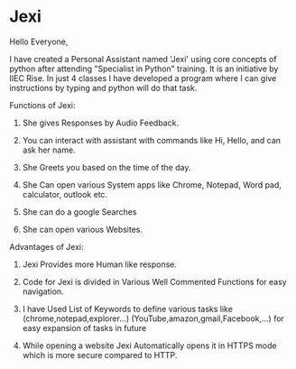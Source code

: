 # Jexi

Hello Everyone,

I have created a Personal Assistant named 'Jexi' using core concepts of python after attending "Specialist in Python" training. It is an initiative by IIEC Rise. In just 4 classes I have developed a program where I can give instructions by typing and python will do that task.

Functions of Jexi:

1) She gives Responses by Audio Feedback.

2) You can interact with assistant with commands like Hi, Hello, and can ask her name.

3) She Greets you based on the time of the day.

4) She Can open various System apps like Chrome, Notepad, Word pad, calculator, outlook etc.

5) She can do a google Searches

6) She can open various Websites.

Advantages of Jexi:

1) Jexi Provides more Human like response.

2) Code for Jexi is divided in Various Well Commented Functions for easy navigation.

3) I have Used List of Keywords to define various tasks like (chrome,notepad,explorer...)
(YouTube,amazon,gmail,Facebook,...)
for easy expansion of tasks in future

4) While opening a website Jexi Automatically opens it in HTTPS mode which is more secure compared to HTTP.
